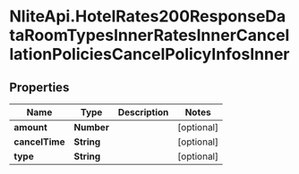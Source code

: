 # NliteApi.HotelRates200ResponseDataRoomTypesInnerRatesInnerCancellationPoliciesCancelPolicyInfosInner

## Properties

Name | Type | Description | Notes
------------ | ------------- | ------------- | -------------
**amount** | **Number** |  | [optional] 
**cancelTime** | **String** |  | [optional] 
**type** | **String** |  | [optional] 


